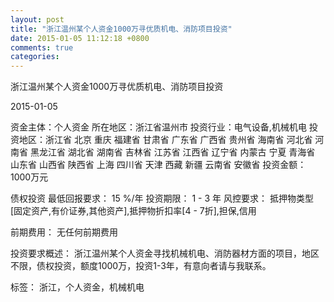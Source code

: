 ```yaml
---
layout: post
title: "浙江温州某个人资金1000万寻优质机电、消防项目投资"
date: 2015-01-05 11:12:18 +0800
comments: true
categories: 
---
```

浙江温州某个人资金1000万寻优质机电、消防项目投资



2015-01-05

资金主体：个人资金
所在地区：浙江省温州市
投资行业：电气设备,机械机电
投资地区：浙江省 北京 重庆 福建省 甘肃省 广东省 广西省 贵州省 海南省 河北省 河南省 黑龙江省 湖北省 湖南省 吉林省 江苏省 江西省 辽宁省 内蒙古 宁夏 青海省 山东省 山西省 陕西省 上海 四川省 天津 西藏 新疆 云南省 安徽省
投资金额：1000万元

债权投资
最低回报要求：
                            15 %/年
                                                                                投资期限：
                            1 - 3 年
                                                                                                                                        风控要求：
                            抵押物类型[固定资产,有价证券,其他资产],抵押物折扣率[4 - 7折],担保,信用

前期费用：
无任何前期费用

投资要求概述：
浙江温州某个人资金寻找机械机电、消防器材方面的项目，地区不限，债权投资，额度1000万，投资1-3年，有意向者请与我联系。

标签：
浙江，个人资金，机械机电

